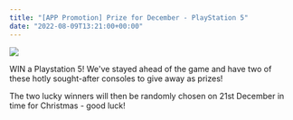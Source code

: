 ```yaml
---
title: "[APP Promotion] Prize for December - PlayStation 5"
date: "2022-08-09T13:21:00+00:00"
---
```


![](https://s3.us-west-2.amazonaws.com/secure.notion-static.com/b2a7873d-5ab6-47bf-b491-8c69f4cd0b6c/win-a-playstation-5.jpeg?X-Amz-Algorithm=AWS4-HMAC-SHA256&X-Amz-Content-Sha256=UNSIGNED-PAYLOAD&X-Amz-Credential=AKIAT73L2G45EIPT3X45%2F20221008%2Fus-west-2%2Fs3%2Faws4_request&X-Amz-Date=20221008T025932Z&X-Amz-Expires=3600&X-Amz-Signature=1104dd417ced369e9fd20ca9a35c2e6de542b887a7db114bd899cfb59a0a52b1&X-Amz-SignedHeaders=host&x-id=GetObject)


WIN a Playstation 5! We've stayed ahead of the game and have two of these hotly sought-after consoles to give away as prizes!


The two lucky winners will then be randomly chosen on 21st December in time for Christmas - good luck!


